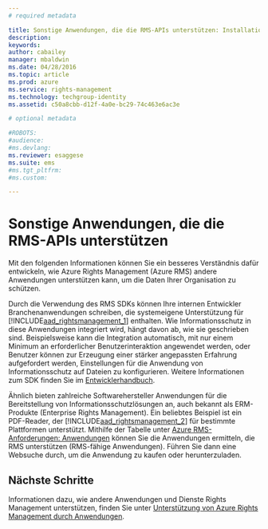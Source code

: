 ```yaml
---
# required metadata

title: Sonstige Anwendungen, die die RMS-APIs unterstützen: Installation und Konfiguration | Azure RMS
description:
keywords:
author: cabailey
manager: mbaldwin
ms.date: 04/28/2016
ms.topic: article
ms.prod: azure
ms.service: rights-management
ms.technology: techgroup-identity
ms.assetid: c50a8cbb-d12f-4a0e-bc29-74c463e6ac3e

# optional metadata

#ROBOTS:
#audience:
#ms.devlang:
ms.reviewer: esaggese
ms.suite: ems
#ms.tgt_pltfrm:
#ms.custom:

---
```


# Sonstige Anwendungen, die die RMS-APIs unterstützen
Mit den folgenden Informationen können Sie ein besseres Verständnis dafür entwickeln, wie Azure Rights Management (Azure RMS) andere Anwendungen unterstützen kann, um die Daten Ihrer Organisation zu schützen.

Durch die Verwendung des RMS SDKs können Ihre internen Entwickler Branchenanwendungen schreiben, die systemeigene Unterstützung für [!INCLUDE[aad_rightsmanagement_1](../includes/aad_rightsmanagement_1_md.md)] enthalten. Wie Informationsschutz in diese Anwendungen integriert wird, hängt davon ab, wie sie geschrieben sind. Beispielsweise kann die Integration automatisch, mit nur einem Minimum an erforderlicher Benutzerinteraktion angewendet werden, oder Benutzer können zur Erzeugung einer stärker angepassten Erfahrung aufgefordert werden, Einstellungen für die Anwendung von Informationsschutz auf Dateien zu konfigurieren. Weitere Informationen zum SDK finden Sie im [Entwicklerhandbuch](../develop/developers-guide.md).

Ähnlich bieten zahlreiche Softwarehersteller Anwendungen für die Bereitstellung von Informationsschutzlösungen an, auch bekannt als ERM-Produkte (Enterprise Rights Management). Ein beliebtes Beispiel ist ein PDF-Reader, der [!INCLUDE[aad_rightsmanagement_2](../includes/aad_rightsmanagement_2_md.md)] für bestimmte Plattformen unterstützt. Mithilfe der Tabelle unter [Azure RMS-Anforderungen: Anwendungen](../get-started/requirements-applications.md) können Sie die Anwendungen ermitteln, die RMS unterstützen (RMS-fähige Anwendungen). Führen Sie dann eine Websuche durch, um die Anwendung zu kaufen oder herunterzuladen.

## Nächste Schritte

Informationen dazu, wie andere Anwendungen und Dienste Rights Management unterstützen, finden Sie unter [Unterstützung von Azure Rights Management durch Anwendungen](applications-support.md).

<!--HONumber=Apr16_HO4-->


